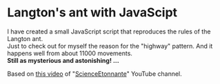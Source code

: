 # Langton's ant with JavaScipt

I have created a small JavaScript script that reproduces the rules of the Langton ant.<br />
Just to check out for myself the reason for the "highway" pattern. And it happens well from about 11000 movements.<br /> 
**Still as mysterious and astonishing! ...**

Based on [this video](https://youtu.be/qZRYGxF6D3w) of "[ScienceEtonnante](https://www.youtube.com/channel/UCaNlbnghtwlsGF-KzAFThqA)" YouTube channel.
